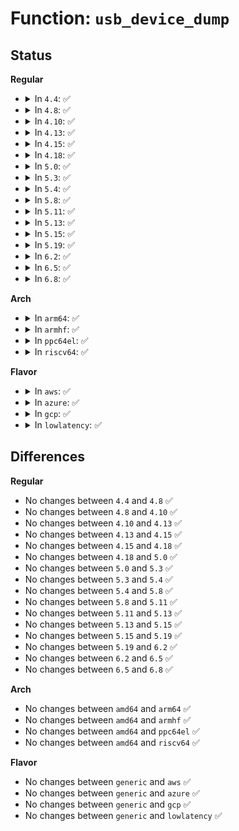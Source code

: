 # Function: <code>usb_device_dump</code>

## Status
<b>Regular</b>
<ul>
<li>
<details>
<summary>In <code>4.4</code>: ✅</summary>

```c
ssize_t usb_device_dump(char **buffer, size_t *nbytes, loff_t *skip_bytes, loff_t *file_offset, struct usb_device *usbdev, struct usb_bus *bus, int level, int index, int count);
```

**Collision:** Unique Static

**Inline:** No

**Transformation:** False

**Instances:**

```
In drivers/usb/core/devices.c (ffffffff8161e030)
Location: drivers/usb/core/devices.c:495
Inline: False
Direct callers:
  - drivers/usb/core/devices.c:usb_device_dump
  - drivers/usb/core/devices.c:usb_device_read
```
**Symbols:**

```
ffffffff8161e030-ffffffff8161ea9c: usb_device_dump (STB_LOCAL)
```
</details>
</li>
<li>
<details>
<summary>In <code>4.8</code>: ✅</summary>

```c
ssize_t usb_device_dump(char **buffer, size_t *nbytes, loff_t *skip_bytes, loff_t *file_offset, struct usb_device *usbdev, struct usb_bus *bus, int level, int index, int count);
```

**Collision:** Unique Static

**Inline:** No

**Transformation:** False

**Instances:**

```
In drivers/usb/core/devices.c (ffffffff8167e810)
Location: drivers/usb/core/devices.c:488
Inline: False
Direct callers:
  - drivers/usb/core/devices.c:usb_device_read
  - drivers/usb/core/devices.c:usb_device_dump
```
**Symbols:**

```
ffffffff8167e810-ffffffff8167f2f7: usb_device_dump (STB_LOCAL)
```
</details>
</li>
<li>
<details>
<summary>In <code>4.10</code>: ✅</summary>

```c
ssize_t usb_device_dump(char **buffer, size_t *nbytes, loff_t *skip_bytes, loff_t *file_offset, struct usb_device *usbdev, struct usb_bus *bus, int level, int index, int count);
```

**Collision:** Unique Static

**Inline:** No

**Transformation:** False

**Instances:**

```
In drivers/usb/core/devices.c (ffffffff816ac590)
Location: drivers/usb/core/devices.c:482
Inline: False
Direct callers:
  - drivers/usb/core/devices.c:usb_device_read
  - drivers/usb/core/devices.c:usb_device_dump
```
**Symbols:**

```
ffffffff816ac590-ffffffff816ad035: usb_device_dump (STB_LOCAL)
```
</details>
</li>
<li>
<details>
<summary>In <code>4.13</code>: ✅</summary>

```c
ssize_t usb_device_dump(char **buffer, size_t *nbytes, loff_t *skip_bytes, loff_t *file_offset, struct usb_device *usbdev, struct usb_bus *bus, int level, int index, int count);
```

**Collision:** Unique Static

**Inline:** No

**Transformation:** False

**Instances:**

```
In drivers/usb/core/devices.c (ffffffff816c17f0)
Location: drivers/usb/core/devices.c:482
Inline: False
Direct callers:
  - drivers/usb/core/devices.c:usb_device_read
  - drivers/usb/core/devices.c:usb_device_dump
```
**Symbols:**

```
ffffffff816c17f0-ffffffff816c2222: usb_device_dump (STB_LOCAL)
```
</details>
</li>
<li>
<details>
<summary>In <code>4.15</code>: ✅</summary>

```c
ssize_t usb_device_dump(char **buffer, size_t *nbytes, loff_t *skip_bytes, loff_t *file_offset, struct usb_device *usbdev, struct usb_bus *bus, int level, int index, int count);
```

**Collision:** Unique Static

**Inline:** No

**Transformation:** False

**Instances:**

```
In drivers/usb/core/devices.c (ffffffff8172d5c0)
Location: drivers/usb/core/devices.c:469
Inline: False
Direct callers:
  - drivers/usb/core/devices.c:usb_device_read
  - drivers/usb/core/devices.c:usb_device_dump
```
**Symbols:**

```
ffffffff8172d5c0-ffffffff8172dff2: usb_device_dump (STB_LOCAL)
```
</details>
</li>
<li>
<details>
<summary>In <code>4.18</code>: ✅</summary>

```c
ssize_t usb_device_dump(char **buffer, size_t *nbytes, loff_t *skip_bytes, loff_t *file_offset, struct usb_device *usbdev, struct usb_bus *bus, int level, int index, int count);
```

**Collision:** Unique Static

**Inline:** No

**Transformation:** False

**Instances:**

```
In drivers/usb/core/devices.c (ffffffff8176c3f0)
Location: drivers/usb/core/devices.c:469
Inline: False
Direct callers:
  - drivers/usb/core/devices.c:usb_device_read
  - drivers/usb/core/devices.c:usb_device_dump
```
**Symbols:**

```
ffffffff8176c3f0-ffffffff8176ce0c: usb_device_dump (STB_LOCAL)
```
</details>
</li>
<li>
<details>
<summary>In <code>5.0</code>: ✅</summary>

```c
ssize_t usb_device_dump(char **buffer, size_t *nbytes, loff_t *skip_bytes, loff_t *file_offset, struct usb_device *usbdev, struct usb_bus *bus, int level, int index, int count);
```

**Collision:** Unique Static

**Inline:** No

**Transformation:** False

**Instances:**

```
In drivers/usb/core/devices.c (ffffffff81790a40)
Location: drivers/usb/core/devices.c:469
Inline: False
Direct callers:
  - drivers/usb/core/devices.c:usb_device_read
  - drivers/usb/core/devices.c:usb_device_dump
```
**Symbols:**

```
ffffffff81790a40-ffffffff8179145c: usb_device_dump (STB_LOCAL)
```
</details>
</li>
<li>
<details>
<summary>In <code>5.3</code>: ✅</summary>

```c
ssize_t usb_device_dump(char **buffer, size_t *nbytes, loff_t *skip_bytes, loff_t *file_offset, struct usb_device *usbdev, struct usb_bus *bus, int level, int index, int count);
```

**Collision:** Unique Static

**Inline:** No

**Transformation:** False

**Instances:**

```
In drivers/usb/core/devices.c (ffffffff817cf9f0)
Location: drivers/usb/core/devices.c:469
Inline: False
Direct callers:
  - drivers/usb/core/devices.c:usb_device_read
  - drivers/usb/core/devices.c:usb_device_dump
```
**Symbols:**

```
ffffffff817cf9f0-ffffffff817cfd10: usb_device_dump (STB_LOCAL)
```
</details>
</li>
<li>
<details>
<summary>In <code>5.4</code>: ✅</summary>

```c
ssize_t usb_device_dump(char **buffer, size_t *nbytes, loff_t *skip_bytes, loff_t *file_offset, struct usb_device *usbdev, struct usb_bus *bus, int level, int index, int count);
```

**Collision:** Unique Static

**Inline:** No

**Transformation:** False

**Instances:**

```
In drivers/usb/core/devices.c (ffffffff81800860)
Location: drivers/usb/core/devices.c:469
Inline: False
Direct callers:
  - drivers/usb/core/devices.c:usb_device_read
  - drivers/usb/core/devices.c:usb_device_dump
```
**Symbols:**

```
ffffffff81800860-ffffffff81800b8b: usb_device_dump (STB_LOCAL)
```
</details>
</li>
<li>
<details>
<summary>In <code>5.8</code>: ✅</summary>

```c
ssize_t usb_device_dump(char **buffer, size_t *nbytes, loff_t *skip_bytes, loff_t *file_offset, struct usb_device *usbdev, struct usb_bus *bus, int level, int index, int count);
```

**Collision:** Unique Static

**Inline:** No

**Transformation:** False

**Instances:**

```
In drivers/usb/core/devices.c (ffffffff818d0ef0)
Location: drivers/usb/core/devices.c:469
Inline: False
Direct callers:
  - drivers/usb/core/devices.c:usb_device_read
  - drivers/usb/core/devices.c:usb_device_dump
```
**Symbols:**

```
ffffffff818d0ef0-ffffffff818d1222: usb_device_dump (STB_LOCAL)
```
</details>
</li>
<li>
<details>
<summary>In <code>5.11</code>: ✅</summary>

```c
ssize_t usb_device_dump(char **buffer, size_t *nbytes, loff_t *skip_bytes, loff_t *file_offset, struct usb_device *usbdev, struct usb_bus *bus, int level, int index, int count);
```

**Collision:** Unique Static

**Inline:** No

**Transformation:** False

**Instances:**

```
In drivers/usb/core/devices.c (ffffffff818db360)
Location: drivers/usb/core/devices.c:450
Inline: False
Direct callers:
  - drivers/usb/core/devices.c:usb_device_read
  - drivers/usb/core/devices.c:usb_device_dump
```
**Symbols:**

```
ffffffff818db360-ffffffff818db692: usb_device_dump (STB_LOCAL)
```
</details>
</li>
<li>
<details>
<summary>In <code>5.13</code>: ✅</summary>

```c
ssize_t usb_device_dump(char **buffer, size_t *nbytes, loff_t *skip_bytes, loff_t *file_offset, struct usb_device *usbdev, struct usb_bus *bus, int level, int index, int count);
```

**Collision:** Unique Static

**Inline:** No

**Transformation:** False

**Instances:**

```
In drivers/usb/core/devices.c (ffffffff818be740)
Location: drivers/usb/core/devices.c:437
Inline: False
Direct callers:
  - drivers/usb/core/devices.c:usb_device_read
  - drivers/usb/core/devices.c:usb_device_dump
```
**Symbols:**

```
ffffffff818be740-ffffffff818bea5e: usb_device_dump (STB_LOCAL)
```
</details>
</li>
<li>
<details>
<summary>In <code>5.15</code>: ✅</summary>

```c
ssize_t usb_device_dump(char **buffer, size_t *nbytes, loff_t *skip_bytes, loff_t *file_offset, struct usb_device *usbdev, struct usb_bus *bus, int level, int index, int count);
```

**Collision:** Unique Static

**Inline:** No

**Transformation:** False

**Instances:**

```
In drivers/usb/core/devices.c (ffffffff81954da0)
Location: drivers/usb/core/devices.c:437
Inline: False
Direct callers:
  - drivers/usb/core/devices.c:usb_device_read
  - drivers/usb/core/devices.c:usb_device_dump
```
**Symbols:**

```
ffffffff81954da0-ffffffff819550be: usb_device_dump (STB_LOCAL)
```
</details>
</li>
<li>
<details>
<summary>In <code>5.19</code>: ✅</summary>

```c
ssize_t usb_device_dump(char **buffer, size_t *nbytes, loff_t *skip_bytes, loff_t *file_offset, struct usb_device *usbdev, struct usb_bus *bus, int level, int index, int count);
```

**Collision:** Unique Static

**Inline:** No

**Transformation:** False

**Instances:**

```
In drivers/usb/core/devices.c (ffffffff81aae6a0)
Location: drivers/usb/core/devices.c:390
Inline: False
Direct callers:
  - drivers/usb/core/devices.c:usb_device_read
  - drivers/usb/core/devices.c:usb_device_dump
```
**Symbols:**

```
ffffffff81aae6a0-ffffffff81aae9cc: usb_device_dump (STB_LOCAL)
```
</details>
</li>
<li>
<details>
<summary>In <code>6.2</code>: ✅</summary>

```c
ssize_t usb_device_dump(char **buffer, size_t *nbytes, loff_t *skip_bytes, loff_t *file_offset, struct usb_device *usbdev, struct usb_bus *bus, int level, int index, int count);
```

**Collision:** Unique Static

**Inline:** No

**Transformation:** False

**Instances:**

```
In drivers/usb/core/devices.c (ffffffff81c360f0)
Location: drivers/usb/core/devices.c:390
Inline: False
Direct callers:
  - drivers/usb/core/devices.c:usb_device_read
  - drivers/usb/core/devices.c:usb_device_dump
```
**Symbols:**

```
ffffffff81c360f0-ffffffff81c3641c: usb_device_dump (STB_LOCAL)
```
</details>
</li>
<li>
<details>
<summary>In <code>6.5</code>: ✅</summary>

```c
ssize_t usb_device_dump(char **buffer, size_t *nbytes, loff_t *skip_bytes, loff_t *file_offset, struct usb_device *usbdev, struct usb_bus *bus, int level, int index, int count);
```

**Collision:** Unique Static

**Inline:** No

**Transformation:** False

**Instances:**

```
In drivers/usb/core/devices.c (ffffffff81c9d3e0)
Location: drivers/usb/core/devices.c:390
Inline: False
Direct callers:
  - drivers/usb/core/devices.c:usb_device_read
  - drivers/usb/core/devices.c:usb_device_dump
```
**Symbols:**

```
ffffffff81c9d3e0-ffffffff81c9d710: usb_device_dump (STB_LOCAL)
```
</details>
</li>
<li>
<details>
<summary>In <code>6.8</code>: ✅</summary>

```c
ssize_t usb_device_dump(char **buffer, size_t *nbytes, loff_t *skip_bytes, loff_t *file_offset, struct usb_device *usbdev, struct usb_bus *bus, int level, int index, int count);
```

**Collision:** Unique Static

**Inline:** No

**Transformation:** False

**Instances:**

```
In drivers/usb/core/devices.c (ffffffff81d51f90)
Location: drivers/usb/core/devices.c:390
Inline: False
Direct callers:
  - drivers/usb/core/devices.c:usb_device_read
  - drivers/usb/core/devices.c:usb_device_dump
```
**Symbols:**

```
ffffffff81d51f90-ffffffff81d522c0: usb_device_dump (STB_LOCAL)
```
</details>
</li>
</ul>
<b>Arch</b>
<ul>
<li>
<details>
<summary>In <code>arm64</code>: ✅</summary>

```c
ssize_t usb_device_dump(char **buffer, size_t *nbytes, loff_t *skip_bytes, loff_t *file_offset, struct usb_device *usbdev, struct usb_bus *bus, int level, int index, int count);
```

**Collision:** Unique Static

**Inline:** No

**Transformation:** False

**Instances:**

```
In drivers/usb/core/devices.c (ffff800010a346f0)
Location: drivers/usb/core/devices.c:469
Inline: False
Direct callers:
  - drivers/usb/core/devices.c:usb_device_read
  - drivers/usb/core/devices.c:usb_device_dump
```
**Symbols:**

```
ffff800010a346f0-ffff800010a34b58: usb_device_dump (STB_LOCAL)
```
</details>
</li>
<li>
<details>
<summary>In <code>armhf</code>: ✅</summary>

```c
ssize_t usb_device_dump(char **buffer, size_t *nbytes, loff_t *skip_bytes, loff_t *file_offset, struct usb_device *usbdev, struct usb_bus *bus, int level, int index, int count);
```

**Collision:** Unique Static

**Inline:** No

**Transformation:** False

**Instances:**

```
In drivers/usb/core/devices.c (c0b07f88)
Location: drivers/usb/core/devices.c:469
Inline: False
Direct callers:
  - drivers/usb/core/devices.c:usb_device_read
  - drivers/usb/core/devices.c:usb_device_dump
```
**Symbols:**

```
c0b07f88-c0b08374: usb_device_dump (STB_LOCAL)
```
</details>
</li>
<li>
<details>
<summary>In <code>ppc64el</code>: ✅</summary>

```c
ssize_t usb_device_dump(char **buffer, size_t *nbytes, loff_t *skip_bytes, loff_t *file_offset, struct usb_device *usbdev, struct usb_bus *bus, int level, int index, int count);
```

**Collision:** Unique Static

**Inline:** No

**Transformation:** False

**Instances:**

```
In drivers/usb/core/devices.c (c000000000af20d0)
Location: drivers/usb/core/devices.c:469
Inline: False
Direct callers:
  - drivers/usb/core/devices.c:usb_device_read
  - drivers/usb/core/devices.c:usb_device_dump
```
**Symbols:**

```
c000000000af20d0-c000000000af24dc: usb_device_dump (STB_LOCAL)
```
</details>
</li>
<li>
<details>
<summary>In <code>riscv64</code>: ✅</summary>

```c
ssize_t usb_device_dump(char **buffer, size_t *nbytes, loff_t *skip_bytes, loff_t *file_offset, struct usb_device *usbdev, struct usb_bus *bus, int level, int index, int count);
```

**Collision:** Unique Static

**Inline:** No

**Transformation:** False

**Instances:**

```
In drivers/usb/core/devices.c (ffffffe000652234)
Location: drivers/usb/core/devices.c:469
Inline: False
Direct callers:
  - drivers/usb/core/devices.c:usb_device_read
  - drivers/usb/core/devices.c:usb_device_dump
```
**Symbols:**

```
ffffffe000652234-ffffffe0006524dc: usb_device_dump (STB_LOCAL)
```
</details>
</li>
</ul>
<b>Flavor</b>
<ul>
<li>
<details>
<summary>In <code>aws</code>: ✅</summary>

```c
ssize_t usb_device_dump(char **buffer, size_t *nbytes, loff_t *skip_bytes, loff_t *file_offset, struct usb_device *usbdev, struct usb_bus *bus, int level, int index, int count);
```

**Collision:** Unique Static

**Inline:** No

**Transformation:** False

**Instances:**

```
In drivers/usb/core/devices.c (ffffffff817b8c40)
Location: drivers/usb/core/devices.c:469
Inline: False
Direct callers:
  - drivers/usb/core/devices.c:usb_device_read
  - drivers/usb/core/devices.c:usb_device_dump
```
**Symbols:**

```
ffffffff817b8c40-ffffffff817b8f6b: usb_device_dump (STB_LOCAL)
```
</details>
</li>
<li>
<details>
<summary>In <code>azure</code>: ✅</summary>

```c
ssize_t usb_device_dump(char **buffer, size_t *nbytes, loff_t *skip_bytes, loff_t *file_offset, struct usb_device *usbdev, struct usb_bus *bus, int level, int index, int count);
```

**Collision:** Unique Static

**Inline:** No

**Transformation:** False

**Instances:**

```
In drivers/usb/core/devices.c (ffffffff817aa670)
Location: drivers/usb/core/devices.c:469
Inline: False
Direct callers:
  - drivers/usb/core/devices.c:usb_device_read
  - drivers/usb/core/devices.c:usb_device_dump
```
**Symbols:**

```
ffffffff817aa670-ffffffff817aa99b: usb_device_dump (STB_LOCAL)
```
</details>
</li>
<li>
<details>
<summary>In <code>gcp</code>: ✅</summary>

```c
ssize_t usb_device_dump(char **buffer, size_t *nbytes, loff_t *skip_bytes, loff_t *file_offset, struct usb_device *usbdev, struct usb_bus *bus, int level, int index, int count);
```

**Collision:** Unique Static

**Inline:** No

**Transformation:** False

**Instances:**

```
In drivers/usb/core/devices.c (ffffffff817f56e0)
Location: drivers/usb/core/devices.c:469
Inline: False
Direct callers:
  - drivers/usb/core/devices.c:usb_device_read
  - drivers/usb/core/devices.c:usb_device_dump
```
**Symbols:**

```
ffffffff817f56e0-ffffffff817f5a0b: usb_device_dump (STB_LOCAL)
```
</details>
</li>
<li>
<details>
<summary>In <code>lowlatency</code>: ✅</summary>

```c
ssize_t usb_device_dump(char **buffer, size_t *nbytes, loff_t *skip_bytes, loff_t *file_offset, struct usb_device *usbdev, struct usb_bus *bus, int level, int index, int count);
```

**Collision:** Unique Static

**Inline:** No

**Transformation:** False

**Instances:**

```
In drivers/usb/core/devices.c (ffffffff8180f920)
Location: drivers/usb/core/devices.c:469
Inline: False
Direct callers:
  - drivers/usb/core/devices.c:usb_device_read
  - drivers/usb/core/devices.c:usb_device_dump
```
**Symbols:**

```
ffffffff8180f920-ffffffff8180fc4b: usb_device_dump (STB_LOCAL)
```
</details>
</li>
</ul>

## Differences
<b>Regular</b>
<ul>
<li>
No changes between <code>4.4</code> and <code>4.8</code> ✅
</li>
<li>
No changes between <code>4.8</code> and <code>4.10</code> ✅
</li>
<li>
No changes between <code>4.10</code> and <code>4.13</code> ✅
</li>
<li>
No changes between <code>4.13</code> and <code>4.15</code> ✅
</li>
<li>
No changes between <code>4.15</code> and <code>4.18</code> ✅
</li>
<li>
No changes between <code>4.18</code> and <code>5.0</code> ✅
</li>
<li>
No changes between <code>5.0</code> and <code>5.3</code> ✅
</li>
<li>
No changes between <code>5.3</code> and <code>5.4</code> ✅
</li>
<li>
No changes between <code>5.4</code> and <code>5.8</code> ✅
</li>
<li>
No changes between <code>5.8</code> and <code>5.11</code> ✅
</li>
<li>
No changes between <code>5.11</code> and <code>5.13</code> ✅
</li>
<li>
No changes between <code>5.13</code> and <code>5.15</code> ✅
</li>
<li>
No changes between <code>5.15</code> and <code>5.19</code> ✅
</li>
<li>
No changes between <code>5.19</code> and <code>6.2</code> ✅
</li>
<li>
No changes between <code>6.2</code> and <code>6.5</code> ✅
</li>
<li>
No changes between <code>6.5</code> and <code>6.8</code> ✅
</li>
</ul>
<b>Arch</b>
<ul>
<li>
No changes between <code>amd64</code> and <code>arm64</code> ✅
</li>
<li>
No changes between <code>amd64</code> and <code>armhf</code> ✅
</li>
<li>
No changes between <code>amd64</code> and <code>ppc64el</code> ✅
</li>
<li>
No changes between <code>amd64</code> and <code>riscv64</code> ✅
</li>
</ul>
<b>Flavor</b>
<ul>
<li>
No changes between <code>generic</code> and <code>aws</code> ✅
</li>
<li>
No changes between <code>generic</code> and <code>azure</code> ✅
</li>
<li>
No changes between <code>generic</code> and <code>gcp</code> ✅
</li>
<li>
No changes between <code>generic</code> and <code>lowlatency</code> ✅
</li>
</ul>
